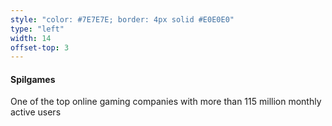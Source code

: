 ```yaml
---
style: "color: #7E7E7E; border: 4px solid #E0E0E0"
type: "left"
width: 14
offset-top: 3
---
```

#### Spilgames
One of the top online gaming companies with more than 115 million monthly active users
